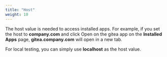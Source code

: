 ```yaml
---
title: "Host"
weight: 10
---
```


The host value is needed to access installed apps. For example, if you set the host to **company.com** and click Open on the gitea app on the **Installed Apps** page, **gitea.company.com** will open in a new tab.

For local testing, you can simply use **localhost** as the host value.